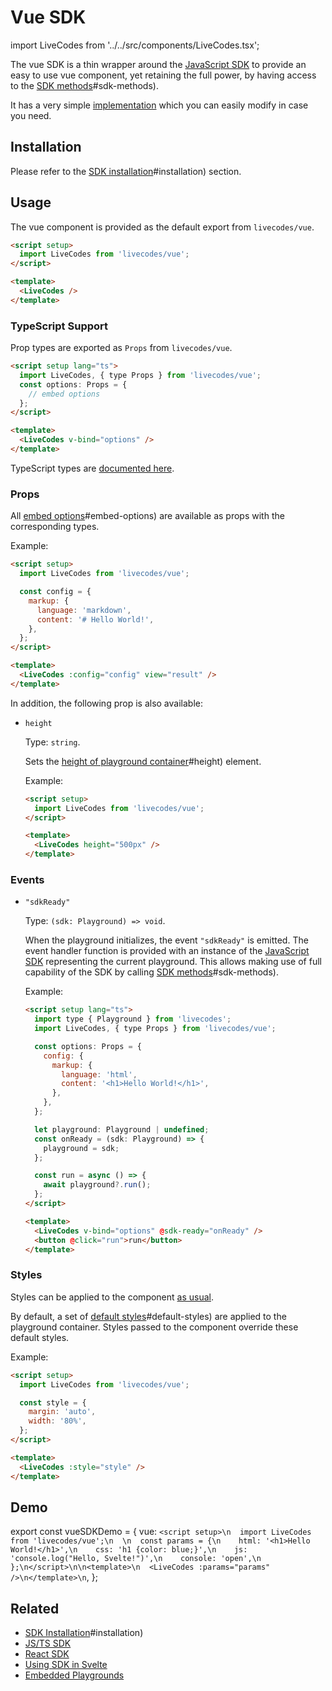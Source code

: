 # Vue SDK

import LiveCodes from '../../src/components/LiveCodes.tsx';

The vue SDK is a thin wrapper around the [JavaScript SDK](js-ts.html.md) to provide an easy to use vue component, yet retaining the full power, by having access to the [SDK methods](js-ts.html.md)#sdk-methods).

It has a very simple [implementation](https://github.com/live-codes/livecodes/blob/develop/src/sdk/vue.ts) which you can easily modify in case you need.

## Installation

Please refer to the [SDK installation](./index.html.md)#installation) section.

## Usage

The vue component is provided as the default export from `livecodes/vue`.

```html title="App.vue"
<script setup>
  import LiveCodes from 'livecodes/vue';
</script>

<template>
  <LiveCodes />
</template>
```

### TypeScript Support

Prop types are exported as `Props` from `livecodes/vue`.

```html title="App.vue"
<script setup lang="ts">
  import LiveCodes, { type Props } from 'livecodes/vue';
  const options: Props = {
    // embed options
  };
</script>

<template>
  <LiveCodes v-bind="options" />
</template>
```

TypeScript types are [documented here](../api/globals.md).

### Props

All [embed options](js-ts.html.md)#embed-options) are available as props with the corresponding types.

Example:

```html title="App.vue"
<script setup>
  import LiveCodes from 'livecodes/vue';

  const config = {
    markup: {
      language: 'markdown',
      content: '# Hello World!',
    },
  };
</script>

<template>
  <LiveCodes :config="config" view="result" />
</template>
```

In addition, the following prop is also available:

- `height`

  Type: `string`.

  Sets the [height of playground container](js-ts.html.md)#height) element.

  Example:

  ```html title="App.vue"
  <script setup>
    import LiveCodes from 'livecodes/vue';
  </script>

  <template>
    <LiveCodes height="500px" />
  </template>
  ```

### Events

- `"sdkReady"`

  Type: `(sdk: Playground) => void`.

  When the playground initializes, the event `"sdkReady"` is emitted. The event handler function is provided with an instance of the [JavaScript SDK](js-ts.html.md) representing the current playground. This allows making use of full capability of the SDK by calling [SDK methods](js-ts.html.md)#sdk-methods).

  Example:

  ```html title="App.vue"
  <script setup lang="ts">
    import type { Playground } from 'livecodes';
    import LiveCodes, { type Props } from 'livecodes/vue';

    const options: Props = {
      config: {
        markup: {
          language: 'html',
          content: '<h1>Hello World!</h1>',
        },
      },
    };

    let playground: Playground | undefined;
    const onReady = (sdk: Playground) => {
      playground = sdk;
    };

    const run = async () => {
      await playground?.run();
    };
  </script>

  <template>
    <LiveCodes v-bind="options" @sdk-ready="onReady" />
    <button @click="run">run</button>
  </template>
  ```

### Styles

Styles can be applied to the component [as usual](https://vuejs.org/guide/essentials/class-and-style.html#binding-html-classes).

By default, a set of [default styles](js-ts.html.md)#default-styles) are applied to the playground container. Styles passed to the component override these default styles.

Example:

```html title="App.vue"
<script setup>
  import LiveCodes from 'livecodes/vue';

  const style = {
    margin: 'auto',
    width: '80%',
  };
</script>

<template>
  <LiveCodes :style="style" />
</template>
```

## Demo

export const vueSDKDemo = {
  vue: `<script setup>\n  import LiveCodes from 'livecodes/vue';\n  \n  const params = {\n    html: '<h1>Hello World!</h1>',\n    css: 'h1 {color: blue;}',\n    js: 'console.log("Hello, Svelte!")',\n    console: 'open',\n  };\n</script>\n\n<template>\n  <LiveCodes :params="params" />\n</template>\n`,
};

<LiveCodes params={vueSDKDemo} height="80vh" />

## Related

- [SDK Installation](./index.html.md)#installation)
- [JS/TS SDK](./js-ts.html.md)
- [React SDK](./react.html.md)
- [Using SDK in Svelte](./svelte.html.md)
- [Embedded Playgrounds](../features/embeds.html.md)